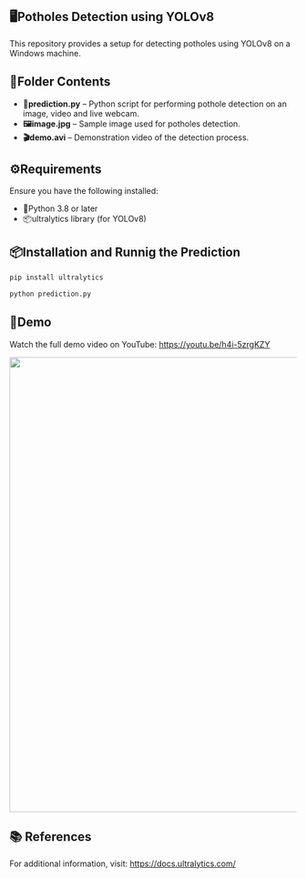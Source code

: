 ## 🖥️Potholes Detection using YOLOv8

This repository provides a setup for detecting potholes using YOLOv8 on a Windows machine.

## 📂Folder Contents

- **🐍prediction.py** –  Python script for performing pothole detection on an image, video and live webcam.
- **🖼️image.jpg** – Sample image used for potholes detection.
- **🎬demo.avi** – Demonstration video of the detection process.

## ⚙️Requirements

Ensure you have the following installed:

- 🐍Python 3.8 or later
- 📦ultralytics library (for YOLOv8)

## 📦Installation and Runnig the Prediction

```bash
pip install ultralytics
```

```bash
python prediction.py
```

## 🎥Demo 
Watch the full demo video on YouTube: https://youtu.be/h4i-5zrgKZY

<img src="https://github.com/user-attachments/assets/2c3d6fb5-c971-4e25-a15e-ad753dbbd28e" width="800">

## 📚 References

For additional information, visit: https://docs.ultralytics.com/

